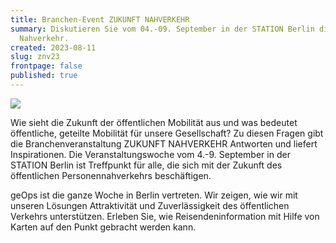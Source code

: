 ```yaml
---
title: Branchen-Event ZUKUNFT NAHVERKEHR
summary: Diskutieren Sie vom 04.-09. September in der STATION Berlin die Zukunft
  Nahverkehr.
created: 2023-08-11
slug: znv23
frontpage: false
published: true
---
```

![](/images/blog/branchenveranstaltung-zukunft-nahverkehr/messe-zukunft-nahverkehr.jpg)

Wie sieht die Zukunft der öffentlichen Mobilität aus und was bedeutet öffentliche, geteilte Mobilität für unsere Gesellschaft? Zu diesen Fragen gibt die Branchenveranstaltung ZUKUNFT NAHVERKEHR Antworten und liefert Inspirationen. Die Veranstaltungswoche vom 4.-9. September in der STATION Berlin ist Treffpunkt für alle, die sich mit der Zukunft des öffentlichen Personennahverkehrs beschäftigen.

geOps ist die ganze Woche in Berlin vertreten. Wir zeigen, wie wir mit unseren Lösungen Attraktivität und Zuverlässigkeit des öffentlichen Verkehrs unterstützen. Erleben Sie, wie Reisendeninformation mit Hilfe von Karten auf den Punkt gebracht werden kann.